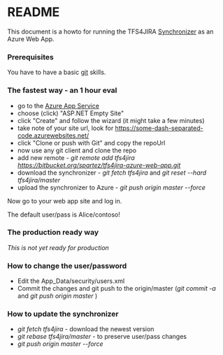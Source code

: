 # README #

This document is a howto for running the TFS4JIRA [Synchronizer](https://spartez.com/products/tfs4jira) as an Azure Web App.

### Prerequisites ###

You have to have a basic [git](https://git-scm.com/) skills.


### The fastest way - an 1 hour eval ###

* go to the [Azure App Service](https://azure.microsoft.com/en-us/try/app-service/web/?language=cs)
* choose (click) "ASP.NET Empty Site"
* click "Create" and follow the wizard (it might take a few minutes)
* take note of your site url, look for https://some-dash-separated-code.azurewebsites.net/
* click "Clone or push with Git" and copy the repoUrl
* now use any git client and clone the repo 
* add new remote - *git remote add tfs4jira https://bitbucket.org/spartez/tfs4jira-azure-web-app.git*
* download the synchronizer - *git fetch tfs4jira*  and *git reset --hard tfs4jira/master*
* upload the synchronizer to Azure - *git push origin master --force*

Now go to your web app site and log in.

The default user/pass is Alice/contoso!


### The production ready way ###

*This is not yet ready for production*

### How to change the user/password ###

* Edit the App_Data/security/users.xml
* Commit the changes and git push to the origin/master  (*git commit -a*  and  *git push origin master* )

### How to update the synchronizer ###

* *git fetch tfs4jira* - download the newest version
* *git rebase tfs4jira/master* - to preserve user/pass changes
* *git push origin master --force*

